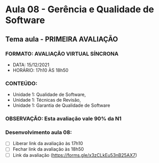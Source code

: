 # Aula 08 - Gerência e Qualidade de Software
## Tema aula - PRIMEIRA AVALIAÇÃO
 
### FORMATO: AVALIAÇÃO VIRTUAL SÍNCRONA
- DATA: 15/12/2021
- HORÁRIO: 17h10 ÀS 18h50
### CONTEÚDO: 
- Unidade 1: Qualidade de Software, 
- Unidade 1: Técnicas de Revisão, 
- Unidade 1: Garantia de Qualidade de Software
### OBSERVAÇÃO: Esta avaliação vale 90% da N1

### Desenvolvimento aula 08: 

- [ ]  Liberar link da avaliação às 17h10
- [ ]  Fechar link da avaliação às 18h50
- [ ]  Link da avaliação (https://forms.gle/x3zCLkEu53nB25AX7)

